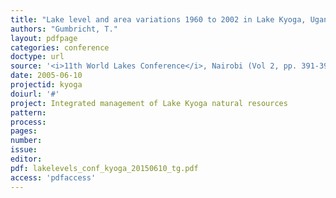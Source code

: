 ```yaml
---
title: "Lake level and area variations 1960 to 2002 in Lake Kyoga, Uganda"
authors: "Gumbricht, T."
layout: pdfpage
categories: conference
doctype: url
source: '<i>11th World Lakes Conference</i>, Nairobi (Vol 2, pp. 391-396)'
date: 2005-06-10
projectid: kyoga
doiurl: '#'
project: Integrated management of Lake Kyoga natural resources
pattern:
process:
pages:
number:
issue:
editor:
pdf: lakelevels_conf_kyoga_20150610_tg.pdf
access: 'pdfaccess'
---
```

